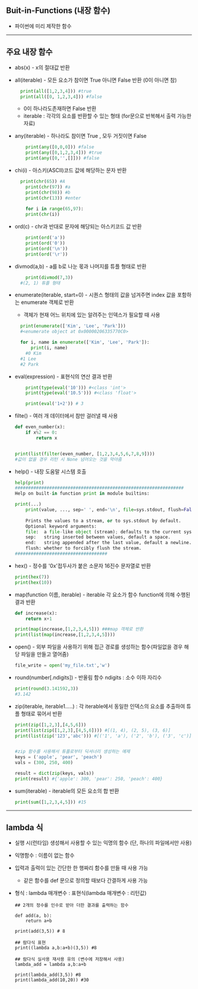 ## Buit-in-Functions (내장 함수)

- 파이썬에 미리 제작한 함수

---

## 주요 내장 함수

- abs(x) - x의 절대값 반환

- all(iterable) - 모든 요소가 참이면 True 아니면 False 반환 (0이 아니면 참)

  ~~~python
  	print(all([1,2,3,4])) #true
  	print(all([0, 1,2,3,4])) #false
  ~~~
  -  0이 하나라도존재하면 False 반환
  - iterable : 각각의 요소를 반환할 수 있는 형태 (for문으로 반복해서 출력 가능한 자료)

- any(iterable) - 하나라도 참이면 True , 모두 거짓이면 False

  ~~~python
      print(any([0,0,0])) #false
      print(any([0,1,2,3,4])) #true
      print(any([0,'',[]])) #false
  ~~~

- chi(i) - 아스키(ASCII)코드 값에 해당하는 문자 반환

  ~~~python
  	print(chr(65)) #A
      print(chr(97)) #a
      print(chr(98)) #b
      print(chr(13)) #enter
      
      for i in range(65,97):
      print(chr(i))
  ~~~

- ord(c) - chr과 반대로 문자에 해당되는 아스키코드 값 반환

  ~~~python
      print(ord('a'))
      print(ord('0'))
      print(ord('\n'))
      print(ord('\r'))
  ~~~

- divmod(a,b) - a를 b로 나눈 몫과 나머지를 튜플 형태로 반환

  ~~~python
      print(divmod(7,3))
  	#(2, 1) 튜플 형태
  ~~~

- enumerate(iterable, start=0) - 시퀀스 형태의 값을 넘겨주면 index 값을 포함하는 enumerate 객체로 반환

  - 객체가 현재 어느 위치에 있는 알려주는 인덱스가 필요할 때 사용

  ```python
  	print(enumerate(['Kim', 'Lee', 'Park']))
  	#<enumerate object at 0x00000206335770C0>
  
  	for i, name in enumerate(['Kim', 'Lee', 'Park']):
      	print(i, name)
      #0 Kim
  	#1 Lee
  	#2 Park
  ```

- eval(expression) - 표현식의 연산 결과 반환

  ```python
      print(type(eval('10'))) #<class 'int'>
      print(type(eval('10.5'))) #<class 'float'>
  
      print(eval('1+2')) # 3
  ```

- filte() - 여러 개 데이터에서 참만 걸러낼 때 사용

  ```python
  def even_number(x):
      if x%2 == 0:
          return x
  
  
  print(list(filter(even_number, [1,2,3,4,5,6,7,8,9])))
  #값이 없을 경우 리턴 시 None 넘어오는 것을 막아줌
  ```

- help() - 내장 도움말 시스템 호출

  ~~~python
  help(print)
  ################################################################
  Help on built-in function print in module builtins:
  
  print(...)
      print(value, ..., sep=' ', end='\n', file=sys.stdout, flush=False)
      
      Prints the values to a stream, or to sys.stdout by default.
      Optional keyword arguments:
      file:  a file-like object (stream); defaults to the current sys.stdout.
      sep:   string inserted between values, default a space.
      end:   string appended after the last value, default a newline.
      flush: whether to forcibly flush the stream.
  ###################################
  ~~~

- hex() - 정수를 '0x'접두사가 붙은 소문자 16진수 문자열로 반환

  ```python
  print(hex(7))
  print(hex(10))
  ```

- map(function 이름, iterable) - iterable 각 요소가 함수 function에 의해 수행된 결과 반환

  ~~~python
  def increase(x):
      return x+1
  
  print(map(increase,[1,2,3,4,5])) ###map 객체로 반환
  print(list(map(increase,[1,2,3,4,5])))
  ~~~

- open() - 외부 파일을 사용하기 위해 접근 경로를 생성하는 함수(파일없을 경우 해당 파일을 만들고 열어줌)

  ~~~python
  file_write = open('my_file.txt','w')
  ~~~

- round(number[.ndigits]) - 반올림 함수 ndigits : 소수 이하 자리수 

  ~~~python
  print(round(3.141592,3))
  #3.142
  ~~~

- zip(iterable, iterable1.....) : 각 iterable에서 동일한 인덱스의 요소를 추출하여 튜플 형태로 묶어서 반환

  ```python
  print(zip([1,2,3],[4,5,6]))
  print(list(zip([1,2,3],[4,5,6]))) #[(1, 4), (2, 5), (3, 6)]
  print(list(zip('123','abc'))) #[('1', 'a'), ('2', 'b'), ('3', 'c')]
  
  
  #zip 함수를 사용해서 튜플로부터 딕셔너리 생성하는 예제
  keys = ('apple', 'pear', 'peach')
  vals = (300, 250, 400)
  
  result = dict(zip(keys, vals))
  print(result) #{'apple': 300, 'pear': 250, 'peach': 400}
  ```

- sum(iterable) - iterable의 모든 요소의 합 반환

  ```python
  print(sum([1,2,3,4,5])) #15
  ```

  



---

## lambda 식

-  실행 시(런타임) 생성해서 사용할 수 있는 익명의 함수 (단, 하나의 파일에서만 사용)

  - 익명함수 : 이름이 없는 함수

- 입력과 출력이 있는 간단한 한 행짜리 함수를 만들 때 사용 가능 

  - 같은 함수를  def  문으로 정의할 때보다 간결하게  사용 가능

- 형식 : lambda  매개변수 : 표현식(lambda  매개변수 : 리턴값)

  ~~~
  ## 2개의 정수를 인수로 받아 더한 결과를 출력하는 함수
  
  def add(a, b):
      return a+b
  
  print(add(3,5)) # 8
  
  ## 람다식 표현
  print((lambda a,b:a+b)(3,5)) #8
  
  ## 람다식 실사용 재사용 유의 (변수에 저장해서 사용)
  lambda_add = lambda a,b:a+b
  
  print(lambda_add(3,5)) #8
  print(lambda_add(10,20)) #30
  ~~~

  
